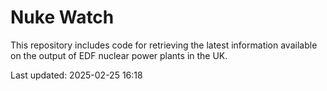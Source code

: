 # Nuke Watch

This repository includes code for retrieving the latest information available on the output of EDF nuclear power plants in the UK.

Last updated: 2025-02-25 16:18